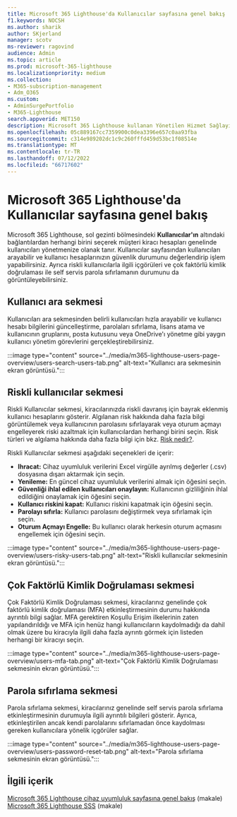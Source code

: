 ```yaml
---
title: Microsoft 365 Lighthouse'da Kullanıcılar sayfasına genel bakış
f1.keywords: NOCSH
ms.author: sharik
author: SKjerland
manager: scotv
ms-reviewer: ragovind
audience: Admin
ms.topic: article
ms.prod: microsoft-365-lighthouse
ms.localizationpriority: medium
ms.collection:
- M365-subscription-management
- Adm_O365
ms.custom:
- AdminSurgePortfolio
- M365-Lighthouse
search.appverid: MET150
description: Microsoft 365 Lighthouse kullanan Yönetilen Hizmet Sağlayıcıları (MSP) için Kullanıcılar sayfası hakkında bilgi edinin.
ms.openlocfilehash: 05c889167cc7359900c0dea3396e657c0aa93fba
ms.sourcegitcommit: c314e989202dc1c9c260fffd459d53bc1f08514e
ms.translationtype: MT
ms.contentlocale: tr-TR
ms.lasthandoff: 07/12/2022
ms.locfileid: "66717602"
---
```

# <a name="overview-of-the-users-page-in-microsoft-365-lighthouse"></a>Microsoft 365 Lighthouse'da Kullanıcılar sayfasına genel bakış 

Microsoft 365 Lighthouse, sol gezinti bölmesindeki **Kullanıcılar'ın** altındaki bağlantılardan herhangi birini seçerek müşteri kiracı hesapları genelinde kullanıcıları yönetmenize olanak tanır. Kullanıcılar sayfasından kullanıcıları arayabilir ve kullanıcı hesaplarınızın güvenlik durumunu değerlendirip işlem yapabilirsiniz. Ayrıca riskli kullanıcılarla ilgili içgörüleri ve çok faktörlü kimlik doğrulaması ile self servis parola sıfırlamanın durumunu da görüntüleyebilirsiniz.  
  
## <a name="search-users-tab"></a>Kullanıcı ara sekmesi  
  
Kullanıcıları ara sekmesinden belirli kullanıcıları hızla arayabilir ve kullanıcı hesabı bilgilerini güncelleştirme, parolaları sıfırlama, lisans atama ve kullanıcının gruplarını, posta kutusunu veya OneDrive'ı yönetme gibi yaygın kullanıcı yönetim görevlerini gerçekleştirebilirsiniz.

:::image type="content" source="../media/m365-lighthouse-users-page-overview/users-search-users-tab.png" alt-text="Kullanıcı ara sekmesinin ekran görüntüsü.":::

## <a name="risky-users-tab"></a>Riskli kullanıcılar sekmesi

Riskli Kullanıcılar sekmesi, kiracılarınızda riskli davranış için bayrak eklenmiş kullanıcı hesaplarını gösterir. Algılanan risk hakkında daha fazla bilgi görüntülemek veya kullanıcının parolasını sıfırlayarak veya oturum açmayı engelleyerek riski azaltmak için kullanıcılardan herhangi birini seçin. Risk türleri ve algılama hakkında daha fazla bilgi için bkz. [Risk nedir?](/azure/active-directory/identity-protection/concept-identity-protection-risks).

Riskli Kullanıcılar sekmesi aşağıdaki seçenekleri de içerir:
- **Ihracat:** Cihaz uyumluluk verilerini Excel virgülle ayrılmış değerler (.csv) dosyasına dışarı aktarmak için seçin.
- **Yenileme:** En güncel cihaz uyumluluk verilerini almak için öğesini seçin.
- **Güvenliği ihlal edilen kullanıcıları onaylayın:** Kullanıcının gizliliğinin ihlal edildiğini onaylamak için öğesini seçin.
- **Kullanıcı riskini kapat:** Kullanıcı riskini kapatmak için öğesini seçin.  
- **Parolayı sıfırla:** Kullanıcı parolasını değiştirmek veya sıfırlamak için seçin.
- **Oturum Açmayı Engelle:** Bu kullanıcı olarak herkesin oturum açmasını engellemek için öğesini seçin.

:::image type="content" source="../media/m365-lighthouse-users-page-overview/users-risky-users-tab.png" alt-text="Riskli kullanıcılar sekmesinin ekran görüntüsü.":::

## <a name="multifactor-authentication-tab"></a>Çok Faktörlü Kimlik Doğrulaması sekmesi

Çok Faktörlü Kimlik Doğrulaması sekmesi, kiracılarınız genelinde çok faktörlü kimlik doğrulaması (MFA) etkinleştirmesinin durumu hakkında ayrıntılı bilgi sağlar. MFA gerektiren Koşullu Erişim ilkelerinin zaten yapılandırıldığı ve MFA için henüz hangi kullanıcıların kaydolmadığı da dahil olmak üzere bu kiracıyla ilgili daha fazla ayrıntı görmek için listeden herhangi bir kiracıyı seçin.

:::image type="content" source="../media/m365-lighthouse-users-page-overview/users-mfa-tab.png" alt-text="Çok Faktörlü Kimlik Doğrulaması sekmesinin ekran görüntüsü.":::

## <a name="password-reset-tab"></a>Parola sıfırlama sekmesi

Parola sıfırlama sekmesi, kiracılarınız genelinde self servis parola sıfırlama etkinleştirmesinin durumuyla ilgili ayrıntılı bilgileri gösterir. Ayrıca, etkinleştirilen ancak kendi parolalarını sıfırlamadan önce kaydolması gereken kullanıcılara yönelik içgörüler sağlar.

:::image type="content" source="../media/m365-lighthouse-users-page-overview/users-password-reset-tab.png" alt-text="Parola sıfırlama sekmesinin ekran görüntüsü.":::

## <a name="related-content"></a>İlgili içerik

[Microsoft 365 Lighthouse cihaz uyumluluk sayfasına genel bakış](m365-lighthouse-device-compliance-page-overview.md) (makale)\
[Microsoft 365 Lighthouse SSS](m365-lighthouse-faq.yml) (makale)
